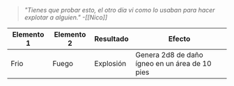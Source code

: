 >_"Tienes que probar esto, el otro día vi como lo usaban para hacer explotar a alguien."
>-[[Nico]]_

| Elemento 1 | Elemento 2 | Resultado | Efecto |
| ---------- | ---------- | --------- | ------ |
| Frio       | Fuego      | Explosión | Genera 2d8 de daño ígneo en un área de 10 pies |